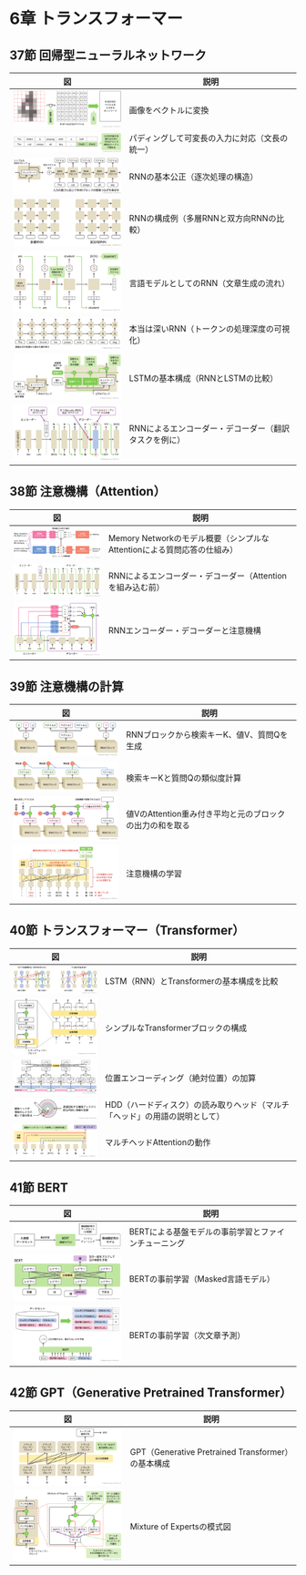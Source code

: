 # 6章 トランスフォーマー

## 37節 回帰型ニューラルネットワーク

|図|説明|
|----|----|
|[![画像をベクトルに変換する](thumbs/chatgpt-book-ch6-37-1-image-to-vector.png)](chatgpt-book-ch6-37-1-image-to-vector.png)|画像をベクトルに変換|
|[![パディングによる文長の統一](thumbs/chatgpt-book-ch6-37-2-padding-tokens.png)](chatgpt-book-ch6-37-2-padding-tokens.png)|パディングして可変長の入力に対応（文長の統一）|
|[![RNNの逐次処理構造](thumbs/chatgpt-book-ch6-37-3-rnn-sequence.png)](chatgpt-book-ch6-37-3-rnn-sequence.png)|RNNの基本公正（逐次処理の構造）|
|[![多層RNNと双方向RNNの比較](thumbs/chatgpt-book-ch6-37-4-rnn-variants.png)](chatgpt-book-ch6-37-4-rnn-variants.png)|RNNの構成例（多層RNNと双方向RNNの比較）|
|[![RNNによる文章生成の流れ](thumbs/chatgpt-book-ch6-37-5-rnn-text-generation.png)](chatgpt-book-ch6-37-5-rnn-text-generation.png)|言語モデルとしてのRNN（文章生成の流れ）|
|[![トークンの処理深度の可視化](thumbs/chatgpt-book-ch6-37-6-transformer-layers.png)](chatgpt-book-ch6-37-6-transformer-layers.png)|本当は深いRNN（トークンの処理深度の可視化）|
|[![RNNとLSTMの構造比較](thumbs/chatgpt-book-ch6-37-7-rnn-vs-lstm.png)](chatgpt-book-ch6-37-7-rnn-vs-lstm.png)|LSTMの基本構成（RNNとLSTMの比較）|
|[![翻訳タスクのエンコーダ・デコーダ構造](thumbs/chatgpt-book-ch6-37-8-rnn-encoder-decoder.png)](chatgpt-book-ch6-37-8-rnn-encoder-decoder.png)|RNNによるエンコーダー・デコーダー（翻訳タスクを例に）|



## 38節 注意機構（Attention）

|図|説明|
|----|----|
|[![Attentionによる質問応答の仕組み](thumbs/chatgpt-book-ch6-38-1-attention-mechanism.png)](chatgpt-book-ch6-38-1-attention-mechanism.png)|Memory Networkのモデル概要（シンプルなAttentionによる質問応答の仕組み）|
|[![基本的な翻訳モデルの構造](thumbs/chatgpt-book-ch6-38-2-rnn-translation.png)](chatgpt-book-ch6-38-2-rnn-translation.png)|RNNによるエンコーダー・デコーダー（Attentionを組み込む前）|
|[![Attention付き翻訳の処理流れ](thumbs/chatgpt-book-ch6-38-3-seq2seq-attention.png)](chatgpt-book-ch6-38-3-seq2seq-attention.png)|RNNエンコーダー・デコーダーと注意機構|


## 39節 注意機構の計算

|図|説明|
|----|----|
|[![Q・K・Vの生成方法](thumbs/chatgpt-book-ch6-39-1-rnn-qkv-extraction.png)](chatgpt-book-ch6-39-1-rnn-qkv-extraction.png)|RNNブロックから検索キーK、値V、質問Qを生成|
|[![QueryとKeyの類似度計算](thumbs/chatgpt-book-ch6-39-2-attention-similarity.png)](chatgpt-book-ch6-39-2-attention-similarity.png)|検索キーKと質問Qの類似度計算|
|[![Attentionによる重み付き和](thumbs/chatgpt-book-ch6-39-3-attention-weighted-sum.png)](chatgpt-book-ch6-39-3-attention-weighted-sum.png)|値VのAttention重み付き平均と元のブロックの出力の和を取る|
|[![翻訳におけるAttentionの学習](thumbs/chatgpt-book-ch6-39-4-attention-learning.png)](chatgpt-book-ch6-39-4-attention-learning.png)|注意機構の学習|


## 40節 トランスフォーマー（Transformer）

|図|説明|
|----|----|
|[![LSTMとTransformerの比較](thumbs/chatgpt-book-ch6-40-1-lstm-vs-transformer.png)](chatgpt-book-ch6-40-1-lstm-vs-transformer.png)|LSTM（RNN）とTransformerの基本構成を比較|
|[![Transformerブロックの構成](thumbs/chatgpt-book-ch6-40-2-transformer-block.png)](chatgpt-book-ch6-40-2-transformer-block.png)|シンプルなTransformerブロックの構成|
|[![位置情報の加算とレイヤー構造](thumbs/chatgpt-book-ch6-40-3-positional-encoding.png)](chatgpt-book-ch6-40-3-positional-encoding.png)|位置エンコーディング（絶対位置）の加算|
|[![HDDの読み取りの仕組み](thumbs/chatgpt-book-ch6-40-4-hdd-head.png)](chatgpt-book-ch6-40-4-hdd-head.png)|HDD（ハードディスク）の読み取りヘッド（マルチ「ヘッド」の用語の説明として）|
|[![マルチヘッドAttentionの動作](thumbs/chatgpt-book-ch6-40-5-multihead-attention.png)](chatgpt-book-ch6-40-5-multihead-attention.png)|マルチヘッドAttentionの動作|


## 41節 BERT

|図|説明|
|----|----|
|[![BERTの事前学習と応用](thumbs/chatgpt-book-ch6-41-1-bert-finetuning-flow.png)](chatgpt-book-ch6-41-1-bert-finetuning-flow.png)|BERTによる基盤モデルの事前学習とファインチューニング|
|[![BERTによるマスク予測](thumbs/chatgpt-book-ch6-41-2-bert-masked-lm.png)](chatgpt-book-ch6-41-2-bert-masked-lm.png)|BERTの事前学習（Masked言語モデル）|
|[![BERTによる文のつながり判定](thumbs/chatgpt-book-ch6-41-3-next-sentence-prediction.png)](chatgpt-book-ch6-41-3-next-sentence-prediction.png)|BERTの事前学習（次文章予測）|


## 42節 GPT（Generative Pretrained Transformer）

|図|説明|
|----|----|
|[![デコーダのマスク付き自己Attention](thumbs/chatgpt-book-ch6-42-1-masked-attention.png)](chatgpt-book-ch6-42-1-masked-attention.png)|GPT（Generative Pretrained Transformer）の基本構成|
|[![Mixture of Expertsの動的選択](thumbs/chatgpt-book-ch6-42-2-mixture-of-experts.png)](chatgpt-book-ch6-42-2-mixture-of-experts.png)|Mixture of Expertsの模式図|

